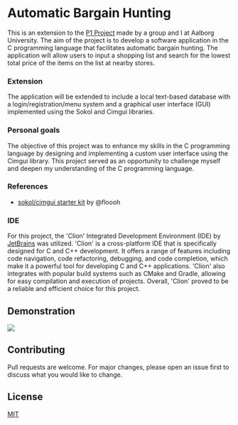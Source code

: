# Automatic Bargain Hunting

This is an extension to the [P1 Project](https://github.com/emil0212/Aalborg-University-Software/tree/main/Project-P1)
made by a group and I at Aalborg University. The aim of the project is to develop a software application in the C
programming language that facilitates automatic bargain hunting. The application will allow users to input a shopping
list and search for the lowest total price of the items on the list at nearby stores.

### Extension

The application will be extended to include a local text-based database with a login/registration/menu system and a
graphical user interface (GUI) implemented using the Sokol and Cimgui libraries.

### Personal goals

The objective of this project was to enhance my skills in the C programming language by designing and implementing a
custom user interface using the Cimgui library. This project served as an opportunity to challenge myself and deepen my
understanding of the C programming language.

### References

- [sokol/cimgui starter kit](https://github.com/floooh/cimgui-sokol-starterkit) by @floooh

### IDE

For this project, the 'Clion' Integrated Development Environment (IDE) by [JetBrains](https://www.jetbrains.com/) was
utilized. 'Clion' is a cross-platform IDE that is specifically designed for C and C++ development. It offers a range of
features including code navigation, code refactoring, debugging, and code completion, which make it a powerful tool for
developing C and C++ applications. 'Clion' also integrates with popular build systems such as CMake and Gradle, allowing
for easy compilation and execution of projects. Overall, 'Clion' proved to be a reliable and efficient choice for this
project.

## Demonstration


![](https://github.com/emil0212/Automatic-Bargain-Hunter/blob/main/Ressources/Demonstration.gif)


## Contributing

Pull requests are welcome. For major changes, please open an issue first
to discuss what you would like to change.

## License

[MIT](https://choosealicense.com/licenses/mit/)
